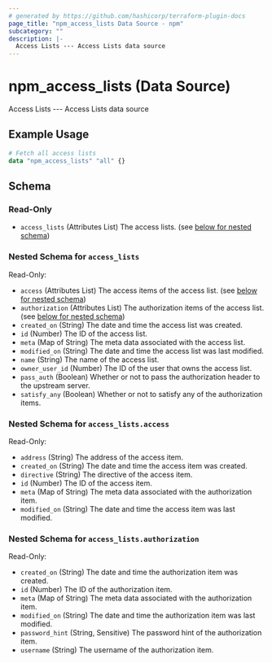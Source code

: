 ```yaml
---
# generated by https://github.com/hashicorp/terraform-plugin-docs
page_title: "npm_access_lists Data Source - npm"
subcategory: ""
description: |-
  Access Lists --- Access Lists data source
---
```


# npm_access_lists (Data Source)

Access Lists --- Access Lists data source

## Example Usage

```terraform
# Fetch all access lists
data "npm_access_lists" "all" {}
```

<!-- schema generated by tfplugindocs -->
## Schema

### Read-Only

- `access_lists` (Attributes List) The access lists. (see [below for nested schema](#nestedatt--access_lists))

<a id="nestedatt--access_lists"></a>
### Nested Schema for `access_lists`

Read-Only:

- `access` (Attributes List) The access items of the access list. (see [below for nested schema](#nestedatt--access_lists--access))
- `authorization` (Attributes List) The authorization items of the access list. (see [below for nested schema](#nestedatt--access_lists--authorization))
- `created_on` (String) The date and time the access list was created.
- `id` (Number) The ID of the access list.
- `meta` (Map of String) The meta data associated with the access list.
- `modified_on` (String) The date and time the access list was last modified.
- `name` (String) The name of the access list.
- `owner_user_id` (Number) The ID of the user that owns the access list.
- `pass_auth` (Boolean) Whether or not to pass the authorization header to the upstream server.
- `satisfy_any` (Boolean) Whether or not to satisfy any of the authorization items.

<a id="nestedatt--access_lists--access"></a>
### Nested Schema for `access_lists.access`

Read-Only:

- `address` (String) The address of the access item.
- `created_on` (String) The date and time the access item was created.
- `directive` (String) The directive of the access item.
- `id` (Number) The ID of the access item.
- `meta` (Map of String) The meta data associated with the authorization item.
- `modified_on` (String) The date and time the access item was last modified.


<a id="nestedatt--access_lists--authorization"></a>
### Nested Schema for `access_lists.authorization`

Read-Only:

- `created_on` (String) The date and time the authorization item was created.
- `id` (Number) The ID of the authorization item.
- `meta` (Map of String) The meta data associated with the authorization item.
- `modified_on` (String) The date and time the authorization item was last modified.
- `password_hint` (String, Sensitive) The password hint of the authorization item.
- `username` (String) The username of the authorization item.
